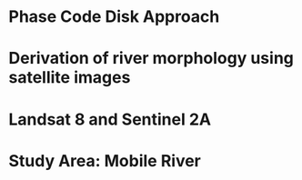 # Phase Code Disk Approach

# Derivation of river morphology using satellite images
# Landsat 8 and Sentinel 2A
# Study Area: Mobile River